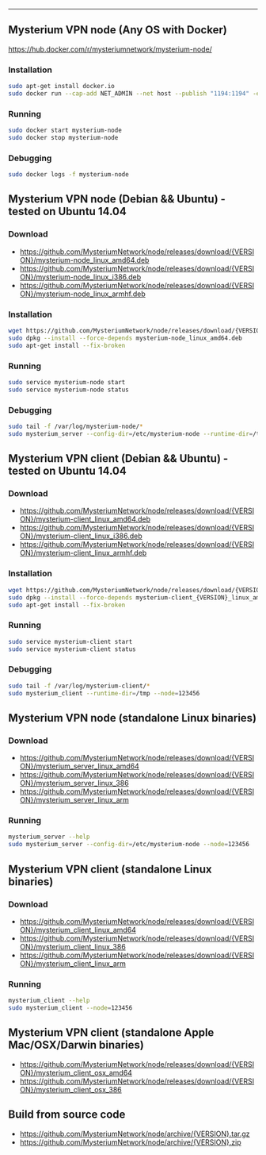 ---
## Mysterium VPN node (Any OS with Docker)
https://hub.docker.com/r/mysteriumnetwork/mysterium-node/
### Installation
```bash
sudo apt-get install docker.io
sudo docker run --cap-add NET_ADMIN --net host --publish "1194:1194" -e "NODE=123456" --name mysterium-node -d mysteriumnetwork/mysterium-node:{VERSION}
```
### Running
```bash
sudo docker start mysterium-node
sudo docker stop mysterium-node
```
### Debugging
```bash
sudo docker logs -f mysterium-node
```


## Mysterium VPN node (Debian && Ubuntu) - tested on Ubuntu 14.04
### Download
 * https://github.com/MysteriumNetwork/node/releases/download/{VERSION}/mysterium-node_linux_amd64.deb
 * https://github.com/MysteriumNetwork/node/releases/download/{VERSION}/mysterium-node_linux_i386.deb
 * https://github.com/MysteriumNetwork/node/releases/download/{VERSION}/mysterium-node_linux_armhf.deb
### Installation
```bash
wget https://github.com/MysteriumNetwork/node/releases/download/{VERSION}/mysterium-node_linux_amd64.deb
sudo dpkg --install --force-depends mysterium-node_linux_amd64.deb
sudo apt-get install --fix-broken
```
### Running
```bash
sudo service mysterium-node start
sudo service mysterium-node status
```
### Debugging
```bash
sudo tail -f /var/log/mysterium-node/*
sudo mysterium_server --config-dir=/etc/mysterium-node --runtime-dir=/tmp --node=123456
```


## Mysterium VPN client (Debian && Ubuntu) - tested on Ubuntu 14.04
### Download
 * https://github.com/MysteriumNetwork/node/releases/download/{VERSION}/mysterium-client_linux_amd64.deb
 * https://github.com/MysteriumNetwork/node/releases/download/{VERSION}/mysterium-client_linux_i386.deb
 * https://github.com/MysteriumNetwork/node/releases/download/{VERSION}/mysterium-client_linux_armhf.deb

### Installation
```bash
wget https://github.com/MysteriumNetwork/node/releases/download/{VERSION}/mysterium-client_{VERSION}_linux_amd64.deb
sudo dpkg --install --force-depends mysterium-client_{VERSION}_linux_amd64.deb
sudo apt-get install --fix-broken
```
### Running
```bash
sudo service mysterium-client start
sudo service mysterium-client status
```
### Debugging
```bash
sudo tail -f /var/log/mysterium-client/*
sudo mysterium_client --runtime-dir=/tmp --node=123456
```


## Mysterium VPN node (standalone Linux binaries)
### Download
 * https://github.com/MysteriumNetwork/node/releases/download/{VERSION}/mysterium_server_linux_amd64
 * https://github.com/MysteriumNetwork/node/releases/download/{VERSION}/mysterium_server_linux_386
 * https://github.com/MysteriumNetwork/node/releases/download/{VERSION}/mysterium_server_linux_arm
### Running
```bash
mysterium_server --help
sudo mysterium_server --config-dir=/etc/mysterium-node --node=123456
```


## Mysterium VPN client (standalone Linux binaries)
### Download
 * https://github.com/MysteriumNetwork/node/releases/download/{VERSION}/mysterium_client_linux_amd64
 * https://github.com/MysteriumNetwork/node/releases/download/{VERSION}/mysterium_client_linux_386
 * https://github.com/MysteriumNetwork/node/releases/download/{VERSION}/mysterium_client_linux_arm
### Running
```bash
mysterium_client --help
sudo mysterium_client --node=123456
```


## Mysterium VPN client (standalone Apple Mac/OSX/Darwin binaries)
 * https://github.com/MysteriumNetwork/node/releases/download/{VERSION}/mysterium_client_osx_amd64
 * https://github.com/MysteriumNetwork/node/releases/download/{VERSION}/mysterium_client_osx_386


## Build from source code
 * https://github.com/MysteriumNetwork/node/archive/{VERSION}.tar.gz
 * https://github.com/MysteriumNetwork/node/archive/{VERSION}.zip
